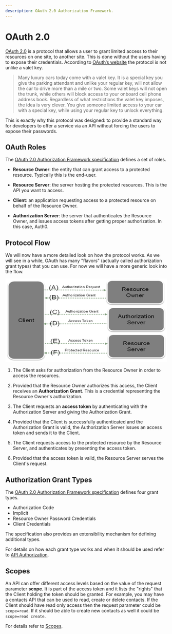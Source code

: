 ```yaml
---
description: OAuth 2.0 Authorization Framework.
---
```

# OAuth 2.0

[OAuth 2.0](https://oauth.net/2/) is a protocol that allows a user to grant limited access to their resources on one site, to another site. This is done without the users having to expose their credentials. According to [OAuth‘s website](http://oauth.net/about/) the protocol is not unlike a valet key.

> Many luxury cars today come with a valet key. It is a special key you give the parking attendant and unlike your regular key, will not allow the car to drive more than a mile or two. Some valet keys will not open the trunk, while others will block access to your onboard cell phone address book. Regardless of what restrictions the valet key imposes, the idea is very clever. You give someone limited access to your car with a special key, while using your regular key to unlock everything.

This is exactly why this protocol was designed: to provide a standard way for developers to offer a service via an API without forcing the users to expose their passwords.

## OAuth Roles

The [OAuth 2.0 Authorization Framework specification](https://tools.ietf.org/html/rfc6749) defines a set of roles.

- **Resource Owner**: the entity that can grant access to a protected resource. Typically this is the end-user.

- **Resource Server**: the server hosting the protected resources. This is the API you want to access.

- **Client**: an application requesting access to a protected resource on behalf of the Resource Owner.

- **Authorization Server**: the server that authenticates the Resource Owner, and issues access tokens after getting proper authorization. In this case, Auth0.

## Protocol Flow

We will now have a more detailed look on how the protocol works. As we will see in a while, OAuth has many "flavors" (actually called authorization grant types) that you can use. For now we will have a more generic look into the flow.

![Generic OAuth Flow](/media/articles/protocols/oauth2-generic-flow.png)

1. The Client asks for authorization from the Resource Owner in order to access the resources.

1. Provided that the Resource Owner authorizes this access, the Client receives an **Authorization Grant**. This is a credential representing the Resource Owner's authorization.

1. The Client requests an **access token** by authenticating with the Authorization Server and giving the Authorization Grant.

1. Provided that the Client is successfully authenticated and the Authorization Grant is valid, the Authorization Server issues an access token and sends it to the Client.

1. The Client requests access to the protected resource by the Resource Server, and authenticates by presenting the access token.

1. Provided that the access token is valid, the Resource Server serves the Client's request.

## Authorization Grant Types

The [OAuth 2.0 Authorization Framework specification](https://tools.ietf.org/html/rfc6749) defines four grant types.

- Authorization Code
- Implicit
- Resource Owner Password Credentials
- Client Credentials

The specification also provides an extensibility mechanism for defining additional types.

For details on how each grant type works and when it should be used refer to [API Authorization](/api-auth).

## Scopes

An API can offer different access levels based on the value of the request parameter **scope**. It is part of the access token and it lists the "rights" that the Client holding the token should be granted. For example, you may have a contacts API that can be used to read, create or delete contacts. If the Client should have read only access then the request parameter could be `scope=read`. If it should be able to create new contacts as well it could be `scope=read create`.

For details refer to [Scopes](/scopes).
